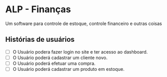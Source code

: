 # ALP - Finanças

Um software para controle de estoque, controle financeiro e outras coisas

## Histórias de usuários

- [ ] O Usuário podera fazer login no site e ter acesso ao dashboard.
- [ ] O Usuário poderá cadastrar um cliente novo.
- [ ] O Usuário poderá efetuar uma compra.
- [ ] O Usuário poderá cadastrar um produto em estoque.
